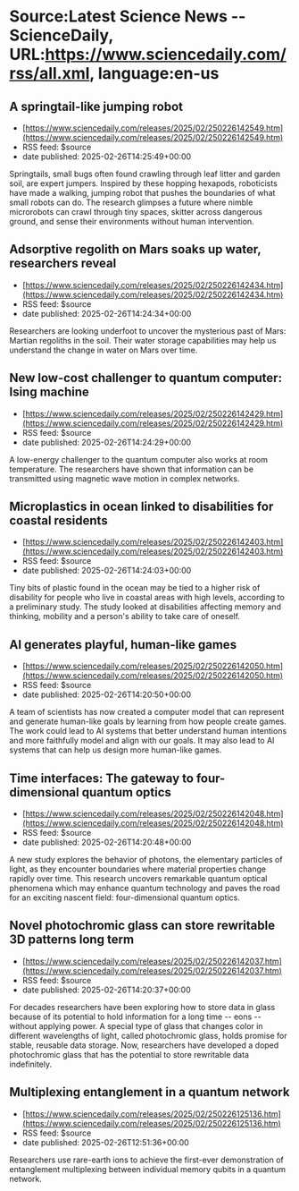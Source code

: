 # Source:Latest Science News -- ScienceDaily, URL:https://www.sciencedaily.com/rss/all.xml, language:en-us

## A springtail-like jumping robot
 - [https://www.sciencedaily.com/releases/2025/02/250226142549.htm](https://www.sciencedaily.com/releases/2025/02/250226142549.htm)
 - RSS feed: $source
 - date published: 2025-02-26T14:25:49+00:00

Springtails, small bugs often found crawling through leaf litter and garden soil, are expert jumpers. Inspired by these hopping hexapods, roboticists have made a walking, jumping robot that pushes the boundaries of what small robots can do. The research glimpses a future where nimble microrobots can crawl through tiny spaces, skitter across dangerous ground, and sense their environments without human intervention.

## Adsorptive regolith on Mars soaks up water, researchers reveal
 - [https://www.sciencedaily.com/releases/2025/02/250226142434.htm](https://www.sciencedaily.com/releases/2025/02/250226142434.htm)
 - RSS feed: $source
 - date published: 2025-02-26T14:24:34+00:00

Researchers are looking underfoot to uncover the mysterious past of Mars: Martian regoliths in the soil. Their water storage capabilities may help us understand the change in water on Mars over time.

## New low-cost challenger to quantum computer: Ising machine
 - [https://www.sciencedaily.com/releases/2025/02/250226142429.htm](https://www.sciencedaily.com/releases/2025/02/250226142429.htm)
 - RSS feed: $source
 - date published: 2025-02-26T14:24:29+00:00

A low-energy challenger to the quantum computer also works at room temperature. The researchers have shown that information can be transmitted using magnetic wave motion in complex networks.

## Microplastics in ocean linked to disabilities for coastal residents
 - [https://www.sciencedaily.com/releases/2025/02/250226142403.htm](https://www.sciencedaily.com/releases/2025/02/250226142403.htm)
 - RSS feed: $source
 - date published: 2025-02-26T14:24:03+00:00

Tiny bits of plastic found in the ocean may be tied to a higher risk of disability for people who live in coastal areas with high levels, according to a preliminary study. The study looked at disabilities affecting memory and thinking, mobility and a person's ability to take care of oneself.

## AI generates playful, human-like games
 - [https://www.sciencedaily.com/releases/2025/02/250226142050.htm](https://www.sciencedaily.com/releases/2025/02/250226142050.htm)
 - RSS feed: $source
 - date published: 2025-02-26T14:20:50+00:00

A team of scientists has now created a computer model that can represent and generate human-like goals by learning from how people create games. The work could lead to AI systems that better understand human intentions and more faithfully model and align with our goals. It may also lead to AI systems that can help us design more human-like games.

## Time interfaces: The gateway to four-dimensional quantum optics
 - [https://www.sciencedaily.com/releases/2025/02/250226142048.htm](https://www.sciencedaily.com/releases/2025/02/250226142048.htm)
 - RSS feed: $source
 - date published: 2025-02-26T14:20:48+00:00

A new study explores the behavior of photons, the elementary particles of light, as they encounter boundaries where material properties change rapidly over time. This research uncovers remarkable quantum optical phenomena which may enhance quantum technology and paves the road for an exciting nascent field: four-dimensional quantum optics.

## Novel photochromic glass can store rewritable 3D patterns long term
 - [https://www.sciencedaily.com/releases/2025/02/250226142037.htm](https://www.sciencedaily.com/releases/2025/02/250226142037.htm)
 - RSS feed: $source
 - date published: 2025-02-26T14:20:37+00:00

For decades researchers have been exploring how to store data in glass because of its potential to hold information for a long time -- eons -- without applying power. A special type of glass that changes color in different wavelengths of light, called photochromic glass, holds promise for stable, reusable data storage. Now, researchers have developed a doped photochromic glass that has the potential to store rewritable data indefinitely.

## Multiplexing entanglement in a quantum network
 - [https://www.sciencedaily.com/releases/2025/02/250226125136.htm](https://www.sciencedaily.com/releases/2025/02/250226125136.htm)
 - RSS feed: $source
 - date published: 2025-02-26T12:51:36+00:00

Researchers use rare-earth ions to achieve the first-ever demonstration of entanglement multiplexing between individual memory qubits in a quantum network.

